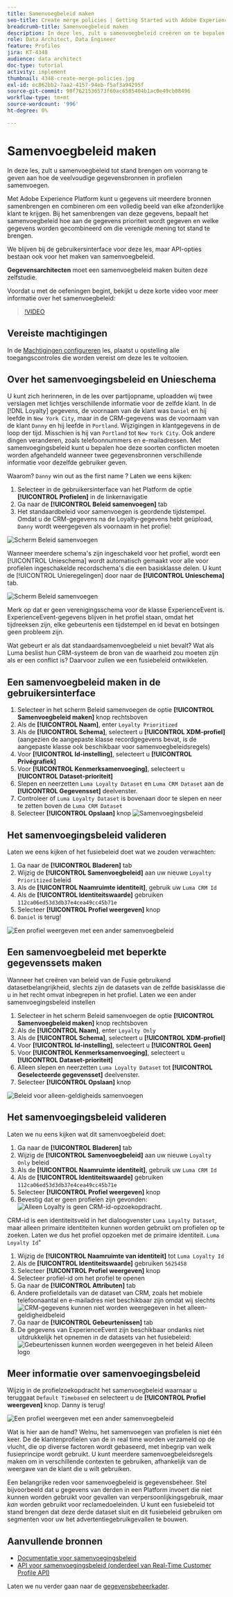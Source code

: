 ```yaml
---
title: Samenvoegbeleid maken
seo-title: Create merge policies | Getting Started with Adobe Experience Platform for Data Architects and Data Engineers
breadcrumb-title: Samenvoegbeleid maken
description: In deze les, zult u samenvoegbeleid creëren om te bepalen hoe de gegevens in profielen samenvoegen.
role: Data Architect, Data Engineer
feature: Profiles
jira: KT-4348
audience: data architect
doc-type: tutorial
activity: implement
thumbnail: 4348-create-merge-policies.jpg
exl-id: ec862bb2-7aa2-4157-94eb-f5af3a94295f
source-git-commit: 90f7621536573f60ac6585404b1ac0e49cb08496
workflow-type: tm+mt
source-wordcount: '996'
ht-degree: 0%

---
```


# Samenvoegbeleid maken

<!--20 min-->

In deze les, zult u samenvoegbeleid tot stand brengen om voorrang te geven aan hoe de veelvoudige gegevensbronnen in profielen samenvoegen.

Met Adobe Experience Platform kunt u gegevens uit meerdere bronnen samenbrengen en combineren om een volledig beeld van elke afzonderlijke klant te krijgen. Bij het samenbrengen van deze gegevens, bepaalt het samenvoegbeleid hoe aan de gegevens prioriteit wordt gegeven en welke gegevens worden gecombineerd om die verenigde mening tot stand te brengen.

We blijven bij de gebruikersinterface voor deze les, maar API-opties bestaan ook voor het maken van samenvoegbeleid.

**Gegevensarchitecten** moet een samenvoegbeleid maken buiten deze zelfstudie.

Voordat u met de oefeningen begint, bekijkt u deze korte video voor meer informatie over het samenvoegbeleid:
>[!VIDEO](https://video.tv.adobe.com/v/330433?quality=12&learn=on)

## Vereiste machtigingen

In de [Machtigingen configureren](configure-permissions.md) les, plaatst u opstelling alle toegangscontroles die worden vereist om deze les te voltooien.

<!--* Permission items **[!UICONTROL Profile Management]** > **[!UICONTROL View Merge Policies]** and **[!UICONTROL Manage Merge Policies]**
* Permission item **[!UICONTROL Profile Management]** > **[!UICONTROL View Profiles]** and **[!UICONTROL Manage Profiles]**
* Permission item **[!UICONTROL Sandboxes]** > `Luma Tutorial`
* User-role access to the `Luma Tutorial Platform` product profile
-->

## Over het samenvoegingsbeleid en Unieschema

U kunt zich herinneren, in de les over partijopname, uploadden wij twee verslagen met lichtjes verschillende informatie voor de zelfde klant. In de [!DNL Loyalty] gegevens, de voornaam van de klant was `Daniel` en hij leefde in `New York City`, maar in de CRM-gegevens was de voornaam van de klant `Danny` en hij leefde in `Portland`. Wijzigingen in klantgegevens in de loop der tijd. Misschien is hij van `Portland` tot `New York City`. Ook andere dingen veranderen, zoals telefoonnummers en e-mailadressen. Met samenvoegingsbeleid kunt u bepalen hoe deze soorten conflicten moeten worden afgehandeld wanneer twee gegevensbronnen verschillende informatie voor dezelfde gebruiker geven.

Waarom? `Danny` win out as the first name ? Laten we eens kijken:

1. Selecteer in de gebruikersinterface van het Platform de optie **[!UICONTROL Profielen]** in de linkernavigatie
1. Ga naar de **[!UICONTROL Beleid samenvoegen]** tab
1. Het standaardbeleid voor samenvoegen is geordende tijdstempel. Omdat u de CRM-gegevens na de Loyalty-gegevens hebt geüpload, `Danny` wordt weergegeven als voornaam in het profiel:

![Scherm Beleid samenvoegen](assets/mergepolicies-default.png)

Wanneer meerdere schema&#39;s zijn ingeschakeld voor het profiel, wordt een [!UICONTROL Unieschema] wordt automatisch gemaakt voor alle voor profielen ingeschakelde recordschema&#39;s die een basisklasse delen. U kunt de [!UICONTROL Unieregelingen] door naar de **[!UICONTROL Unieschema]** tab.

![Scherm Beleid samenvoegen](assets/mergepolicies-unionSchema.png)

Merk op dat er geen verenigingsschema voor de klasse ExperienceEvent is. ExperienceEvent-gegevens blijven in het profiel staan, omdat het tijdreeksen zijn, elke gebeurtenis een tijdstempel en id bevat en botsingen geen probleem zijn.

Wat gebeurt er als dat standaardsamenvoegbeleid u niet bevalt? Wat als Luma beslist hun CRM-systeem de bron van de waarheid zou moeten zijn als er een conflict is? Daarvoor zullen we een fusiebeleid ontwikkelen.

## Een samenvoegbeleid maken in de gebruikersinterface

1. Selecteer in het scherm Beleid samenvoegen de optie **[!UICONTROL Samenvoegbeleid maken]** knop rechtsboven
1. Als de **[!UICONTROL Naam]**, enter `Loyalty Prioritized`
1. Als de **[!UICONTROL Schema]**, selecteert u **[!UICONTROL XDM-profiel]** (aangezien de aangepaste klasse recordgegevens bevat, is de aangepaste klasse ook beschikbaar voor samenvoegbeleidsregels)
1. Voor **[!UICONTROL Id-instelling]**, selecteert u **[!UICONTROL Privégrafiek]**
1. Voor **[!UICONTROL Kenmerksamenvoeging]**, selecteert u **[!UICONTROL Dataset-prioriteit]**
1. Slepen en neerzetten `Luma Loyalty Dataset` en `Luma CRM Dataset` aan de **[!UICONTROL Gegevensset]** deelvenster.
1. Controleer of `Luma Loyalty Dataset` is bovenaan door te slepen en neer te zetten boven de `Luma CRM Dataset`
1. Selecteer **[!UICONTROL Opslaan]** knop
   <!--do i need to explain Private Graph? Is that GA?-->
   ![Samenvoegingsbeleid](assets/mergepolicies-newPolicy.png)

## Het samenvoegingsbeleid valideren

Laten we eens kijken of het fusiebeleid doet wat we zouden verwachten:

1. Ga naar de **[!UICONTROL Bladeren]** tab
1. Wijzig de **[!UICONTROL Samenvoegbeleid]** aan uw nieuwe `Loyalty Prioritized` beleid
1. Als de **[!UICONTROL Naamruimte identiteit]**, gebruik uw `Luma CRM Id`
1. Als de **[!UICONTROL Identiteitswaarde]** gebruiken `112ca06ed53d3db37e4cea49cc45b71e`
1. Selecteer **[!UICONTROL Profiel weergeven]** knop
1. `Daniel` is terug!

![Een profiel weergeven met een ander samenvoegbeleid](assets/mergepolicies-lookupProfileWithMergePolicy.png)

## Een samenvoegbeleid met beperkte gegevenssets maken

Wanneer het creëren van beleid van de Fusie gebruikend datasetbelangrijkheid, slechts zijn de datasets van de zelfde basisklasse die u in het recht omvat inbegrepen in het profiel. Laten we een ander samenvoegingsbeleid instellen

1. Selecteer in het scherm Beleid samenvoegen de optie **[!UICONTROL Samenvoegbeleid maken]** knop rechtsboven
1. Als de **[!UICONTROL Naam]**, enter  `Loyalty Only`
1. Als de **[!UICONTROL Schema]**, selecteert u **[!UICONTROL XDM-profiel]**
1. Voor **[!UICONTROL Id-instelling]**, selecteert u **[!UICONTROL Geen]**
1. Voor **[!UICONTROL Kenmerksamenvoeging]**, selecteert u **[!UICONTROL Dataset-prioriteit]**
1. Alleen slepen en neerzetten `Luma Loyalty Dataset` tot **[!UICONTROL Geselecteerde gegevensset]** deelvenster.
1. Selecteer **[!UICONTROL Opslaan]** knop

![Beleid voor alleen-geldigheids samenvoegen](assets/mergepolicies-loyaltyOnly.png)

## Het samenvoegingsbeleid valideren

Laten we nu eens kijken wat dit samenvoegbeleid doet:

1. Ga naar de **[!UICONTROL Bladeren]** tab
1. Wijzig de **[!UICONTROL Samenvoegbeleid]** aan uw nieuwe `Loyalty Only` beleid
1. Als de **[!UICONTROL Naamruimte identiteit]**, gebruik uw `Luma CRM Id`
1. Als de **[!UICONTROL Identiteitswaarde]** gebruiken `112ca06ed53d3db37e4cea49cc45b71e`
1. Selecteer **[!UICONTROL Profiel weergeven]** knop
1. Bevestig dat er geen profielen zijn gevonden:
   ![Alleen Loyalty is geen CRM-id-opzoekopdracht.](assets/mergepolicies-loyaltyOnly-noCrmLookup.png)

CRM-id is een identiteitsveld in het dialoogvenster `Luma Loyalty Dataset`, maar alleen primaire identiteiten kunnen worden gebruikt om profielen op te zoeken. Laten we dus het profiel opzoeken met de primaire identiteit. `Luma Loyalty Id`&quot;

1. Wijzig de **[!UICONTROL Naamruimte van identiteit]** tot `Luma Loyalty Id`
1. Als de **[!UICONTROL Identiteitswaarde]** gebruiken `5625458`
1. Selecteer **[!UICONTROL Profiel weergeven]** knop
1. Selecteer profiel-id om het profiel te openen
1. Ga naar de **[!UICONTROL Attributen]** tab
1. Andere profieldetails van de dataset van CRM, zoals het mobiele telefoonaantal en e-mailadres niet beschikbaar zijn omdat wij slechts
   ![CRM-gegevens kunnen niet worden weergegeven in het alleen-geldigheidbeleid](assets/mergepolicies-loyaltyOnly-attributes.png)
1. Ga naar de **[!UICONTROL Gebeurtenissen]** tab
1. De gegevens van ExperienceEvent zijn beschikbaar ondanks niet uitdrukkelijk het opnemen in de datasets van het fusiebeleid:
   ![Gebeurtenissen kunnen worden weergegeven in het beleid Alleen logo](assets/mergepolicies-loyaltyOnly-events.png)

## Meer informatie over samenvoegingsbeleid

Wijzig in de profielzoekopdracht het samenvoegbeleid waarnaar u teruggaat `Default Timebased` en selecteert u de **[!UICONTROL Profiel weergeven]** knop. Danny is terug!

![Een profiel weergeven met een ander samenvoegbeleid](assets/mergepolicies-backToDanny.png)

Wat is hier aan de hand? Welnu, het samenvoegen van profielen is niet één keer. De de klantenprofielen van de in real time worden verzameld op de vlucht, die op diverse factoren wordt gebaseerd, met inbegrip van welk fusieprincipe wordt gebruikt. U kunt meerdere samenvoegbeleidsregels maken om in verschillende contexten te gebruiken, afhankelijk van de weergave van de klant die u wilt gebruiken.

Een belangrijke reden voor samenvoegbeleid is gegevensbeheer. Stel bijvoorbeeld dat u gegevens van derden in een Platform invoert die niet kunnen worden gebruikt voor gevallen van verpersoonlijkingsgebruik, maar _kan_ worden gebruikt voor reclamedoeleinden. U kunt een fusiebeleid tot stand brengen dat deze derde dataset sluit en dit fusiebeleid gebruiken om segmenten voor uw het advertentiegebruikgevallen te bouwen.

## Aanvullende bronnen

* [Documentatie voor samenvoegingsbeleid](https://experienceleague.adobe.com/docs/experience-platform/profile/merge-policies/overview.html)
* [API voor samenvoegingsbeleid (onderdeel van Real-Time Customer Profile API)](https://www.adobe.io/experience-platform-apis/references/profile/#tag/Merge-policies)

Laten we nu verder gaan naar de [gegevensbeheerkader](apply-data-governance-framework.md).
